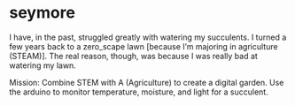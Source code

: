 # seymore
I have, in the past, struggled greatly with watering my succulents.
I turned a few years back to a zero_scape lawn [because I’m
majoring in agriculture (STEAM)]. The real reason, though, was
because I was really bad at watering my lawn.

Mission: Combine STEM with A (Agriculture) to create a digital garden. Use
the arduino to monitor temperature, moisture, and light for a
succulent.
